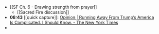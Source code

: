 - [[SF Ch. 6 - Drawing strength from prayer]]
	- [[Sacred Fire discussion]]
- **08:43** [[quick capture]]:  [Opinion | Running Away From Trump’s America Is Complicated. I Should Know. - The New York Times](https://www.nytimes.com/2024/12/01/opinion/trump-election-leaving-expat.html)
-